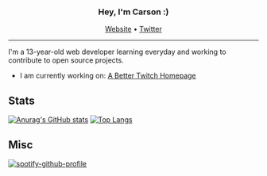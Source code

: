 <h3 align="center">Hey, I'm Carson :)</h3>

<p align="center">
  <a href="https://codingbycarson.com">Website</a>
  •
  <a href="https://twitter.com/carson07_">Twitter</a>
</p>

---
I'm a 13-year-old web developer learning everyday and working to contribute to open source projects.

- I am currently working on: <a href="https://github.com/CodingByCarson/A-Better-Twitch-Homepage">A Better Twitch Homepage</a>
## Stats

[![Anurag's GitHub stats](https://github-readme-stats.vercel.app/api?username=codingbycarson&show_icons=true&theme=dark)](https://github.com/anuraghazra/github-readme-stats)
[![Top Langs](https://github-readme-stats.vercel.app/api/top-langs/?username=codingbycarson&theme=dark)](https://github.com/anuraghazra/github-readme-stats)

## Misc

[![spotify-github-profile](https://spotify-github-profile.vercel.app/api/view?uid=carsonthebananamusic&cover_image=true&theme=default)](https://github.com/kittinan/spotify-github-profile)
